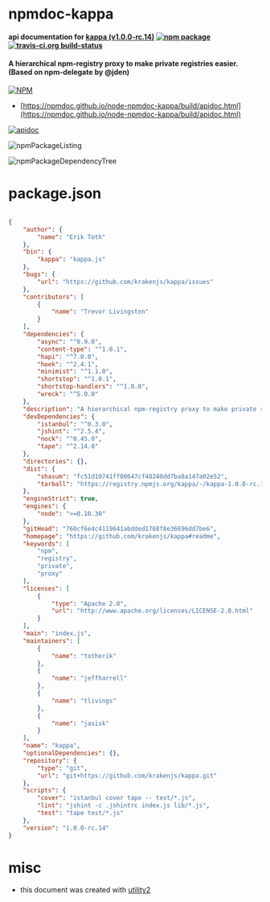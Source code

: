 # npmdoc-kappa

#### api documentation for  [kappa (v1.0.0-rc.14)](https://github.com/krakenjs/kappa#readme)  [![npm package](https://img.shields.io/npm/v/npmdoc-kappa.svg?style=flat-square)](https://www.npmjs.org/package/npmdoc-kappa) [![travis-ci.org build-status](https://api.travis-ci.org/npmdoc/node-npmdoc-kappa.svg)](https://travis-ci.org/npmdoc/node-npmdoc-kappa)

#### A hierarchical npm-registry proxy to make private registries easier. (Based on npm-delegate by @jden)

[![NPM](https://nodei.co/npm/kappa.png?downloads=true&downloadRank=true&stars=true)](https://www.npmjs.com/package/kappa)

- [https://npmdoc.github.io/node-npmdoc-kappa/build/apidoc.html](https://npmdoc.github.io/node-npmdoc-kappa/build/apidoc.html)

[![apidoc](https://npmdoc.github.io/node-npmdoc-kappa/build/screenCapture.buildCi.browser.%252Ftmp%252Fbuild%252Fapidoc.html.png)](https://npmdoc.github.io/node-npmdoc-kappa/build/apidoc.html)

![npmPackageListing](https://npmdoc.github.io/node-npmdoc-kappa/build/screenCapture.npmPackageListing.svg)

![npmPackageDependencyTree](https://npmdoc.github.io/node-npmdoc-kappa/build/screenCapture.npmPackageDependencyTree.svg)



# package.json

```json

{
    "author": {
        "name": "Erik Toth"
    },
    "bin": {
        "kappa": "kappa.js"
    },
    "bugs": {
        "url": "https://github.com/krakenjs/kappa/issues"
    },
    "contributors": [
        {
            "name": "Trevor Livingston"
        }
    ],
    "dependencies": {
        "async": "^0.9.0",
        "content-type": "^1.0.1",
        "hapi": "^7.0.0",
        "hoek": "^2.4.1",
        "minimist": "^1.1.0",
        "shortstop": "^1.0.1",
        "shortstop-handlers": "^1.0.0",
        "wreck": "^5.0.0"
    },
    "description": "A hierarchical npm-registry proxy to make private registries easier. (Based on npm-delegate by @jden)",
    "devDependencies": {
        "istanbul": "^0.3.0",
        "jshint": "^2.5.4",
        "nock": "^0.45.0",
        "tape": "^2.14.0"
    },
    "directories": {},
    "dist": {
        "shasum": "fc51d10741ff00647cf48240dd7ba8a147a02e52",
        "tarball": "https://registry.npmjs.org/kappa/-/kappa-1.0.0-rc.14.tgz"
    },
    "engineStrict": true,
    "engines": {
        "node": ">=0.10.30"
    },
    "gitHead": "760cf6e4c4119641abdded1768f8e36696dd7be6",
    "homepage": "https://github.com/krakenjs/kappa#readme",
    "keywords": [
        "npm",
        "registry",
        "private",
        "proxy"
    ],
    "licenses": [
        {
            "type": "Apache 2.0",
            "url": "http://www.apache.org/licenses/LICENSE-2.0.html"
        }
    ],
    "main": "index.js",
    "maintainers": [
        {
            "name": "totherik"
        },
        {
            "name": "jeffharrell"
        },
        {
            "name": "tlivings"
        },
        {
            "name": "jasisk"
        }
    ],
    "name": "kappa",
    "optionalDependencies": {},
    "repository": {
        "type": "git",
        "url": "git+https://github.com/krakenjs/kappa.git"
    },
    "scripts": {
        "cover": "istanbul cover tape -- test/*.js",
        "lint": "jshint -c .jshintrc index.js lib/*.js",
        "test": "tape test/*.js"
    },
    "version": "1.0.0-rc.14"
}
```



# misc
- this document was created with [utility2](https://github.com/kaizhu256/node-utility2)
